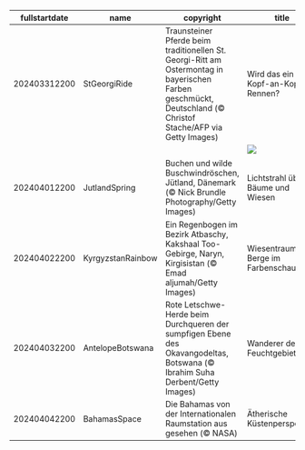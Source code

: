 |fullstartdate|name|copyright|title|image|
|--|--|--|--|--|
202403312200|StGeorgiRide|Traunsteiner Pferde beim traditionellen St. Georgi-Ritt am Ostermontag in bayerischen Farben geschmückt, Deutschland (© Christof Stache/AFP via Getty Images)|Wird das ein Kopf-an-Kopf-Rennen?|![](/de-DE/2024/04/202403312200StGeorgiRide.jpg)|
||||![](/de-DE/2024/04/.jpg)|
202404012200|JutlandSpring|Buchen und wilde Buschwindröschen, Jütland, Dänemark (© Nick Brundle Photography/Getty Images)|Lichtstrahl über Bäume und Wiesen|![](/de-DE/2024/04/202404012200JutlandSpring.jpg)|
202404022200|KyrgyzstanRainbow|Ein Regenbogen im Bezirk Atbaschy, Kakshaal Too-Gebirge, Naryn, Kirgisistan (© Emad aljumah/Getty Images)|Wiesentraum, Berge im Farbenschaum|![](/de-DE/2024/04/202404022200KyrgyzstanRainbow.jpg)|
202404032200|AntelopeBotswana|Rote Letschwe-Herde beim Durchqueren der sumpfigen Ebene des Okavangodeltas, Botswana (© Ibrahim Suha Derbent/Getty Images)|Wanderer der Feuchtgebiete|![](/de-DE/2024/04/202404032200AntelopeBotswana.jpg)|
202404042200|BahamasSpace|Die Bahamas von der Internationalen Raumstation aus gesehen (© NASA)|Ätherische Küstenperspektive|![](/de-DE/2024/04/202404042200BahamasSpace.jpg)|
